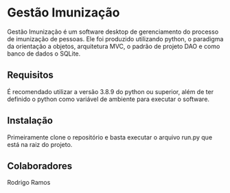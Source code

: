 # Gestão Imunização

Gestão Imunização é um software desktop de gerenciamento do processo de imunização de pessoas.
Ele foi produzido utilizando python, o paradigma da orientação a objetos, arquitetura MVC, o padrão de projeto DAO e como banco de dados o SQLite.

## Requisitos

É recomendado utilizar a versão 3.8.9 do python ou superior, além de ter definido o python como variável de ambiente para executar o software.

## Instalação

Primeiramente clone o repositório e basta executar o arquivo run.py que está na raiz do projeto.

## Colaboradores

Rodrigo Ramos
